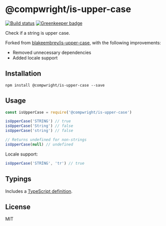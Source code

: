 # @compwright/is-upper-case

[![Build status][travis-image]][travis-url] [![Greenkeeper badge](https://badges.greenkeeper.io/compwright/is-upper-case.svg)](https://greenkeeper.io/)

Check if a string is upper case.

Forked from [blakeembrey/is-upper-case](https://github.com/blakeembrey/is-upper-case), with the following improvements:

* Removed unnecessary dependencies
* Added locale support

## Installation

```
npm install @compwright/is-upper-case --save
```

## Usage

```javascript
const isUpperCase = require('@compwright/is-upper-case')

isUpperCase('STRING') // true
isUpperCase('String') // false
isUpperCase('string') // false

// Returns undefined for non-strings
isUpperCase(null) // undefined
```

Locale support:

```javascript
isUpperCase('STRİNG', 'tr') // true
```

## Typings

Includes a [TypeScript definition](is-upper-case.d.ts).

## License

MIT

[travis-image]: https://img.shields.io/travis/compwright/is-upper-case.svg?style=flat
[travis-url]: https://travis-ci.org/compwright/is-upper-case
